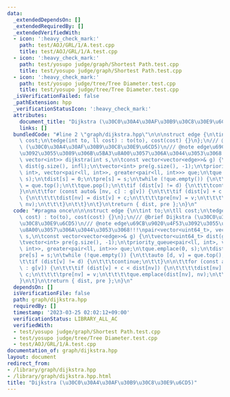 ```yaml
---
data:
  _extendedDependsOn: []
  _extendedRequiredBy: []
  _extendedVerifiedWith:
  - icon: ':heavy_check_mark:'
    path: test/AOJ/GRL/1/A.test.cpp
    title: test/AOJ/GRL/1/A.test.cpp
  - icon: ':heavy_check_mark:'
    path: test/yosupo judge/graph/Shortest Path.test.cpp
    title: test/yosupo judge/graph/Shortest Path.test.cpp
  - icon: ':heavy_check_mark:'
    path: test/yosupo judge/tree/Tree Diameter.test.cpp
    title: test/yosupo judge/tree/Tree Diameter.test.cpp
  _isVerificationFailed: false
  _pathExtension: hpp
  _verificationStatusIcon: ':heavy_check_mark:'
  attributes:
    document_title: "Dijkstra (\u30C0\u30A4\u30AF\u30B9\u30C8\u30E9\u6CD5)"
    links: []
  bundledCode: "#line 2 \"graph/dijkstra.hpp\"\n\n\nstruct edge {\n\tint to;\n\tll\
    \ cost;\n\tedge(int to, ll cost) : to(to), cost(cost) {}\n};\n/// @brief Dijkstra\
    \ (\u30C0\u30A4\u30AF\u30B9\u30C8\u30E9\u6CD5)\n/// @note edge\u69CB\u9020\u4F53\
    \u3092\u3055\u3089\u306B\u5BA3\u8A00\u3057\u306A\u3044\u3053\u3068!!!\npair<vector<uint64_t>,\
    \ vector<int>> dijkstra(int s,\n\tconst vector<vector<edge>>& g) {\n\tvector<uint64_t>\
    \ dist(g.size(), infl);\n\tvector<int> pre(g.size(), -1);\n\tpriority_queue<pair<ll,\
    \ int>, vector<pair<ll, int>>, greater<pair<ll, int>>> que;\n\tque.emplace(0,\
    \ s);\n\tdist[s] = 0;\n\tpre[s] = s;\n\twhile (!que.empty()) {\n\t\tauto [d, v]\
    \ = que.top();\n\t\tque.pop();\n\t\tif (dist[v] != d) {\n\t\t\tcontinue;\n\t\t\
    }\n\n\t\tfor (const auto& [nv, c] : g[v]) {\n\t\t\tif (dist[v] + c < dist[nv])\
    \ {\n\t\t\t\tdist[nv] = dist[v] + c;\n\t\t\t\tpre[nv] = v;\n\t\t\t\tque.emplace(dist[nv],\
    \ nv);\n\t\t\t}\n\t\t}\n\t}\n\treturn { dist, pre };\n}\n"
  code: "#pragma once\n\n\nstruct edge {\n\tint to;\n\tll cost;\n\tedge(int to, ll\
    \ cost) : to(to), cost(cost) {}\n};\n/// @brief Dijkstra (\u30C0\u30A4\u30AF\u30B9\
    \u30C8\u30E9\u6CD5)\n/// @note edge\u69CB\u9020\u4F53\u3092\u3055\u3089\u306B\u5BA3\
    \u8A00\u3057\u306A\u3044\u3053\u3068!!!\npair<vector<uint64_t>, vector<int>> dijkstra(int\
    \ s,\n\tconst vector<vector<edge>>& g) {\n\tvector<uint64_t> dist(g.size(), infl);\n\
    \tvector<int> pre(g.size(), -1);\n\tpriority_queue<pair<ll, int>, vector<pair<ll,\
    \ int>>, greater<pair<ll, int>>> que;\n\tque.emplace(0, s);\n\tdist[s] = 0;\n\t\
    pre[s] = s;\n\twhile (!que.empty()) {\n\t\tauto [d, v] = que.top();\n\t\tque.pop();\n\
    \t\tif (dist[v] != d) {\n\t\t\tcontinue;\n\t\t}\n\n\t\tfor (const auto& [nv, c]\
    \ : g[v]) {\n\t\t\tif (dist[v] + c < dist[nv]) {\n\t\t\t\tdist[nv] = dist[v] +\
    \ c;\n\t\t\t\tpre[nv] = v;\n\t\t\t\tque.emplace(dist[nv], nv);\n\t\t\t}\n\t\t\
    }\n\t}\n\treturn { dist, pre };\n}\n"
  dependsOn: []
  isVerificationFile: false
  path: graph/dijkstra.hpp
  requiredBy: []
  timestamp: '2023-03-25 02:02:12+09:00'
  verificationStatus: LIBRARY_ALL_AC
  verifiedWith:
  - test/yosupo judge/graph/Shortest Path.test.cpp
  - test/yosupo judge/tree/Tree Diameter.test.cpp
  - test/AOJ/GRL/1/A.test.cpp
documentation_of: graph/dijkstra.hpp
layout: document
redirect_from:
- /library/graph/dijkstra.hpp
- /library/graph/dijkstra.hpp.html
title: "Dijkstra (\u30C0\u30A4\u30AF\u30B9\u30C8\u30E9\u6CD5)"
---
```

